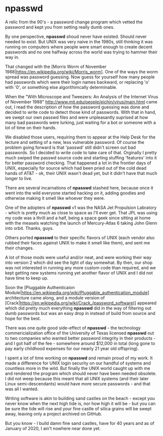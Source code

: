 # npasswd
A relic from the 90's - a password change program which vetted the password and kept you from setting really dumb ones.

By one perspective, **npasswd** shoud never have existed.  Should never needed to exist.  But UNIX was very naive in the 1980s, still thinking it was running on computers where people were smart enough to create decent passwords and no one halfway across the world was trying to hammer their way in.

That changed with the [Morris Worm of November 1988|https://en.wikipedia.org/wiki/Morris_worm].  One of the ways the worm spread was password guessing.  Now guess for yourself how many people had passwords which were their login names backward, or replacing 'o' with '0', or something else algorithimcally determinable. 

When the "With Microscope and Tweezers: An Analysis of the Internet Virus of November 1988" http://www.mit.edu/people/eichin/virus/main.html came out, I read the description of how the password guessing was done and decided to write code to detect those kind of passwords.  With that in hand, we swept our own passwd files and were unpleasantly suprised at how many bad passwords were lurking, just waiting for a bot or someone with a lot of time on their hands.

We disabled those users, requiring them to appear at the Help Desk for the lecture and setting of a new, less vulnerable password.  Of course the problem going forward is that 'passwd' still didn't screen out bad passwords.  So I decided to write code to take care of that.  Orginally I pretty much swiped the passwd source code and starting stuffing 'features' into it for better password checking.  That happened a lot in the frontier days of UNIX, especially for source which had been pried out of the cold dead hands of AT&T - ok, their UNIX wasn't dead yet, but it didn't have that much longer to live.

There are several incarnations of **npasswd** stashed here, because once it went into the wild everyone started hacking on it, adding goodies and otherwise making it smell like whoever they were.

One of the adopters of **npasswd** v1 was the NASA Jet Propulsion Labratory - which is pretty much as close to space as I'll ever get.  That JPL was using my code was a thrill and a half, being a space geek since sitting at home with the measels watching the launch of Mercury-Atlas 6 taking John Glenn into orbit.  Thanks, guys.

Others ported **npasswd** to their specific flavors of UNIX (each vendor also rubbed their faces against UNIX to make it smell like them), and sent me their changes. 

A lot of those mods were useful and/or neat, and were working their way into version 2 which did see the light of day somewhat.  By then, our shop was not interested in running any more custom code than required, and we kept getting new systems running yet another flavor of UNIX and I did not have time to keep up.

Soon the [Pluggable Authenticaion Module|https://en.wikipedia.org/wiki/Pluggable_authentication_module] architecture came along, and a module version of [Crack|https://en.wikipedia.org/wiki/Crack_(password_software)] appeared which did pretty much everything **npasswd** did in the way of filtering out dumb passwords but was an easy drop in instead of build from source and hope for the best.

There was one quite good side-effect of **npasswd** - the technology commericialization office of the University of Texas licensed **npasswd** out to two companies who wanted better password integrity in their products - and I got half of the fee - somewhere around $12,000 in total (long gone to pay early childhood expenses for our nearly 21 year old offspring).

I spent a lot of time working on **npasswd** and remain proud of my work.  It made a difference for UNIX login security on our handful of systems and countless more in the wild.  But finally the UNIX world caught up with me and rendered the program which should never have been needed obsolete.  I did not weep because this meant that all UNIX systems (and their later Linux semi-descendants) would have more secure passwords - and that was all I wanted.

Writing software is akin to building sand castles on the beach - except you never know when the next high tide is, nor how high it will be - but you can be sure the tide will rise and your fine castle of silica grains will be swept away, leaving only a project archived on GitHub.

But you know - I build damn fine sand castles, have for 40 years and as of January of 2020, I ain't nowhere near done yet.


